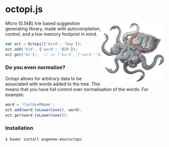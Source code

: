 # octopi.js

<img src='media/octopi.png' align='right'/>

Micro (0.5kB) trie based suggestion generating
library, made with autocompletion, control, and
a low memory footprint in mind.

```js
var oct = Octopi(['bird', 'boy']);
oct.add('bid', {'word': 'BID'});
oct.get('bi');   // => ['bird', {'word':'BID'}]
```

### Do you even normalise?

Octopi allows for arbitrary data to be associated
with words added to the tree. This means that you
have full control over normalisation of the words.
For example:

```js
word = 'CoolUseRName';
oct.add(word.toLowerCase(), word);
oct.get(word.toLowerCase());
```

### Installation

```sh
$ bower install eugenee-eeo/octopi
```
